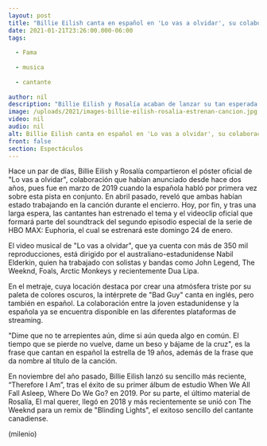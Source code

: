 ```yaml
---
layout: post
title: "Billie Eilish canta en español en 'Lo vas a olvidar', su colaboración con Rosalía"
date: 2021-01-21T23:26:00.000-06:00
tags:
  
  - Fama
  
  - musica
  
  - cantante
  
author: nil
description: "Billie Eilish y Rosalía acaban de lanzar su tan esperada la colaboración. "
image: /uploads/2021/images-billie-eilish-rosalia-estrenan-cancion.jpg
video: nil
audio: nil
alt: Billie Eilish canta en español en 'Lo vas a olvidar', su colaboración con Rosalía
front: false
section: Espectáculos
---
```


Hace un par de días, Billie Eilish y Rosalía compartieron el póster oficial de "Lo vas a olvidar", colaboración que habían anunciado desde hace dos años, pues fue en marzo de 2019 cuando la española habló por primera vez sobre esta pista en conjunto. En abril pasado, reveló que ambas habían estado trabajando en la canción durante el encierro. Hoy, por fin, y tras una larga espera, las cantantes han estrenado el tema y el videoclip oficial que formará parte del soundtrack del segundo episodio especial de la serie de HBO MAX: Euphoria, el cual se estrenará este domingo 24 de enero. 

El video musical de "Lo vas a olvidar", que ya cuenta con más de 350 mil reproducciones, está dirigido por el australiano-estadunidense Nabil Elderkin, quien ha trabajado con solistas y bandas como John Legend, The Weeknd, Foals, Arctic Monkeys y recientemente Dua Lipa. 

En el metraje, cuya locación destaca por crear una atmósfera triste por su paleta de colores oscuros, la intérprete de "Bad Guy" canta en inglés, pero también en español. La colaboración entre la joven estadunidense y la española ya se encuentra disponible en las diferentes plataformas de streaming. 

"Dime que no te arrepientes aún, dime si aún queda algo en común. El tiempo que se pierde no vuelve, dame un beso y bájame de la cruz", es la frase que cantan en español la estrella de 19 años, además de la frase que da nombre al título de la canción. 

En noviembre del año pasado, Billie Eilish lanzó su sencillo más reciente, “Therefore I Am”, tras el éxito de su primer álbum de estudio When We All Fall Asleep, Where Do We Go? en 2019. Por su parte, el último material de Rosalía, El mal querer, llegó en 2018 y más recientemente se unió con The Weeknd para un remix de "Blinding Lights", el exitoso sencillo del cantante canadiense. 

(milenio)